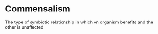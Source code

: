 # Commensalism

The type of symbiotic relationship in which on organism benefits and the other is unaffected

